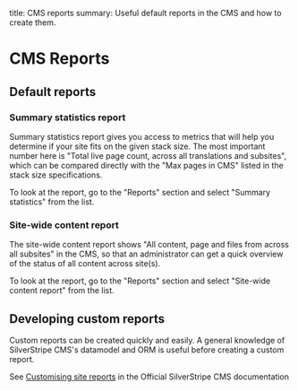 title: CMS reports
summary: Useful default reports in the CMS and how to create them.

# CMS Reports

## Default reports

### Summary statistics report

Summary statistics report gives you access to metrics that will help you determine if your site fits on the given
stack size. The most important number here is "Total live page count, across all translations and subsites", which
can be compared directly with the "Max pages in CMS" listed in the stack size specifications.

To look at the report, go to the "Reports" section and select "Summary statistics" from the list.

### Site-wide content report

The site-wide content report shows "All content, page and files from across all subsites" in the CMS, 
so that an administrator can get a quick overview of the status of all content across site(s).

To look at the report, go to the "Reports" section and select "Site-wide content report" from the list.

## Developing custom reports
Custom reports can be created quickly and easily. A general knowledge of SilverStripe CMS's datamodel and ORM is useful before creating a custom report.

See [Customising site reports](https://docs.silverstripe.org/en/3.2/developer_guides/customising_the_admin_interface/how_tos/customise_site_reports/) in the Official SilverStripe CMS documentation

